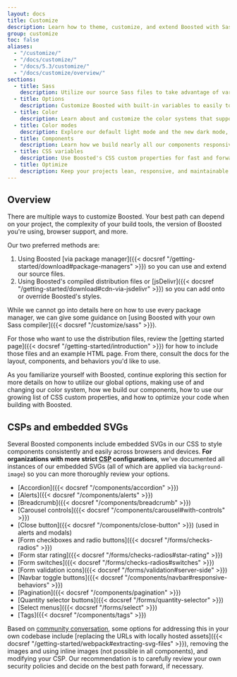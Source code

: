 ```yaml
---
layout: docs
title: Customize
description: Learn how to theme, customize, and extend Boosted with Sass, a boatload of global options, an expansive color system, and more.
group: customize
toc: false
aliases:
  - "/customize/"
  - "/docs/customize/"
  - "/docs/5.3/customize/"
  - "/docs/customize/overview/"
sections:
  - title: Sass
    description: Utilize our source Sass files to take advantage of variables, maps, mixins, and functions.
  - title: Options
    description: Customize Boosted with built-in variables to easily toggle global CSS preferences.
  - title: Color
    description: Learn about and customize the color systems that support the entire toolkit.
  - title: Color modes
    description: Explore our default light mode and the new dark mode, or create custom color modes yourself.
  - title: Components
    description: Learn how we build nearly all our components responsively and with base and modifier classes.
  - title: CSS variables
    description: Use Boosted's CSS custom properties for fast and forward-looking design and development.
  - title: Optimize
    description: Keep your projects lean, responsive, and maintainable so you can deliver the best experience.
---
```


## Overview

There are multiple ways to customize Boosted. Your best path can depend on your project, the complexity of your build tools, the version of Boosted you're using, browser support, and more.

Our two preferred methods are:

1. Using Boosted [via package manager]({{< docsref "/getting-started/download#package-managers" >}}) so you can use and extend our source files.
2. Using Boosted's compiled distribution files or [jsDelivr]({{< docsref "/getting-started/download#cdn-via-jsdelivr" >}}) so you can add onto or override Boosted's styles.

While we cannot go into details here on how to use every package manager, we can give some guidance on [using Boosted with your own Sass compiler]({{< docsref "/customize/sass" >}}).

For those who want to use the distribution files, review the [getting started page]({{< docsref "/getting-started/introduction" >}}) for how to include those files and an example HTML page. From there, consult the docs for the layout, components, and behaviors you'd like to use.

As you familiarize yourself with Boosted, continue exploring this section for more details on how to utilize our global options, making use of and changing our color system, how we build our components, how to use our growing list of CSS custom properties, and how to optimize your code when building with Boosted.

## CSPs and embedded SVGs

Several Boosted components include embedded SVGs in our CSS to style components consistently and easily across browsers and devices. **For organizations with more strict <abbr title="Content Security Policy">CSP</abbr> configurations**, we've documented all instances of our embedded SVGs (all of which are applied via `background-image`) so you can more thoroughly review your options.

- [Accordion]({{< docsref "/components/accordion" >}})
- [Alerts]({{< docsref "/components/alerts" >}}) <!-- Boosted mod -->
- [Breadcrumb]({{< docsref "/components/breadcrumb" >}}) <!-- Boosted mod -->
- [Carousel controls]({{< docsref "/components/carousel#with-controls" >}})
- [Close button]({{< docsref "/components/close-button" >}}) (used in alerts and modals)
- [Form checkboxes and radio buttons]({{< docsref "/forms/checks-radios" >}})
- [Form star rating]({{< docsref "/forms/checks-radios#star-rating" >}}) <!-- Boosted mod -->
- [Form switches]({{< docsref "/forms/checks-radios#switches" >}})
- [Form validation icons]({{< docsref "/forms/validation#server-side" >}})
- [Navbar toggle buttons]({{< docsref "/components/navbar#responsive-behaviors" >}})
- [Pagination]({{< docsref "/components/pagination" >}}) <!-- Boosted mod -->
- [Quantity selector buttons]({{< docsref "/forms/quantity-selector" >}}) <!-- Boosted mod -->
- [Select menus]({{< docsref "/forms/select" >}})
- [Tags]({{< docsref "/components/tags" >}}) <!-- Boosted mod -->

Based on [community conversation](https://github.com/twbs/bootstrap/issues/25394), some options for addressing this in your own codebase include [replacing the URLs with locally hosted assets]({{< docsref "/getting-started/webpack#extracting-svg-files" >}}), removing the images and using inline images (not possible in all components), and modifying your CSP. Our recommendation is to carefully review your own security policies and decide on the best path forward, if necessary.
